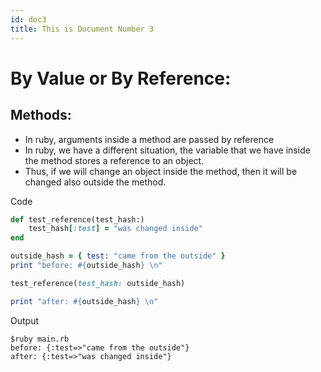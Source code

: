 ```yaml
---
id: doc3
title: This is Document Number 3
---
```


# By Value or By Reference:

## Methods:
- In ruby, arguments inside a method are passed by reference
- In ruby, we have a different situation, the variable that we have inside the method stores a reference to an object.
- Thus, if we will change an object inside the method, then it will be changed also outside the method.

Code

```ruby
def test_reference(test_hash:)
    test_hash[:test] = "was changed inside"
end

outside_hash = { test: "came from the outside" }
print "before: #{outside_hash} \n"

test_reference(test_hash: outside_hash)

print "after: #{outside_hash} \n"

```

Output
```
$ruby main.rb
before: {:test=>"came from the outside"} 
after: {:test=>"was changed inside"} 
```


